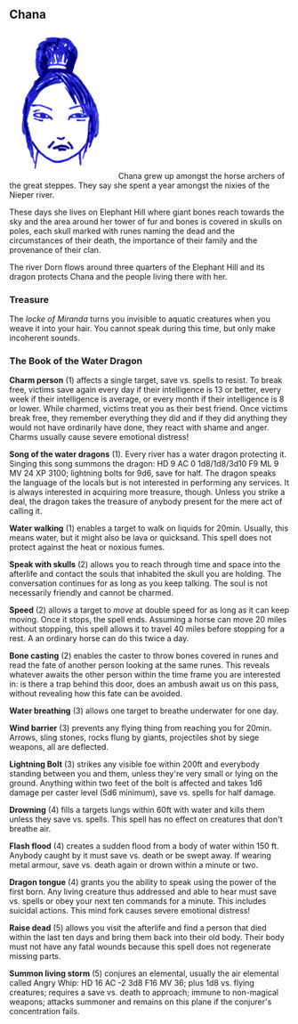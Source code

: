 ## Chana

![Chana](Chana.png)
Chana grew up amongst the horse archers of the great steppes. They say
she spent a year amongst the nixies of the Nieper river.

These days she lives on Elephant Hill where giant bones reach towards
the sky and the area around her tower of fur and bones is covered in
skulls on poles, each skull marked with runes naming the dead and the
circumstances of their death, the importance of their family and the
provenance of their clan.

The river Dorn flows around three quarters of the Elephant Hill and
its dragon protects Chana and the people living there with her.

### Treasure

The *locke of Miranda* turns you invisible to aquatic creatures when
you weave it into your hair. You cannot speak during this time, but
only make incoherent sounds.

### The Book of the Water Dragon

**Charm person** (1) affects a single target, save vs. spells to
resist. To break free, victims save again every day if their
intelligence is 13 or better, every week if their intelligence is
average, or every month if their intelligence is 8 or lower. While
charmed, victims treat you as their best friend. Once victims break
free, they remember everything they did and if they did anything they
would not have ordinarily have done, they react with shame and anger.
Charms usually cause severe emotional distress!

**Song of the water dragons** (1). Every river has a water dragon
protecting it. Singing this song summons the dragon: HD 9 AC 0
1d8/1d8/3d10 F9 ML 9 MV 24 XP 3100; lightning bolts for 9d6, save for
half. The dragon speaks the language of the locals but is not
interested in performing any services. It is always interested in
acquiring more treasure, though. Unless you strike a deal, the dragon
takes the treasure of anybody present for the mere act of calling it.

**Water walking** (1) enables a target to walk on liquids for 20min.
Usually, this means water, but it might also be lava or quicksand.
This spell does not protect against the heat or noxious fumes.

**Speak with skulls** (2) allows you to reach through time and space
into the afterlife and contact the souls that inhabited the skull you
are holding. The conversation continues for as long as you keep
talking. The soul is not necessarily friendly and cannot be charmed.

**Speed** (2) allows a target to *move* at double speed for as long as
it can keep moving. Once it stops, the spell ends. Assuming a horse
can move 20 miles without stopping, this spell allows it to travel 40
miles before stopping for a rest. A an ordinary horse can do this
twice a day.

**Bone casting** (2) enables the caster to throw bones covered in
runes and read the fate of another person looking at the same runes.
This reveals whatever awaits the other person within the time frame
you are interested in: is there a trap behind this door, does an
ambush await us on this pass, without revealing how this fate can be
avoided.

**Water breathing** (3) allows one target to breathe underwater for
one day.

**Wind barrier** (3) prevents any flying thing from reaching you for
20min. Arrows, sling stones, rocks flung by giants, projectiles shot
by siege weapons, all are deflected.

**Lightning Bolt** (3) strikes any visible foe within 200ft and
everybody standing between you and them, unless they're very small or
lying on the ground. Anything within two feet of the bolt is affected
and takes 1d6 damage per caster level (5d6 minimum), save vs. spells
for half damage.

**Drowning** (4) fills a targets lungs within 60ft with water and
kills them unless they save vs. spells. This spell has no effect on
creatures that don't breathe air.

**Flash flood** (4) creates a sudden flood from a body of water within
150 ft. Anybody caught by it must save vs. death or be swept away. If
wearing metal armour, save vs. death again or drown within a minute or
two.

**Dragon tongue** (4) grants you the ability to speak using the power
of the first born. Any living creature thus addressed and able to hear
must save vs. spells or obey your next ten commands for a minute. This
includes suicidal actions. This mind fork causes severe emotional
distress!

**Raise dead** (5) allows you visit the afterlife and find a person
that died within the last ten days and bring them back into their old
body. Their body must not have any fatal wounds because this spell
does not regenerate missing parts.

**Summon living storm** (5) conjures an elemental, usually the air
elemental called Angry Whip: HD 16 AC -2 3d8 F16 MV 36; plus 1d8
vs. flying creatures; requires a save vs. death to approach; immune to
non-magical weapons; attacks summoner and remains on this plane if the
conjurer's concentration fails.
